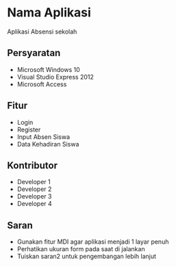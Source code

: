 # Nama Aplikasi

Aplikasi Absensi sekolah


## Persyaratan

- Microsoft Windows 10
- Visual Studio Express 2012
- Microsoft Access 


## Fitur

- Login
- Register
- Input Absen Siswa
- Data Kehadiran Siswa


## Kontributor

- Developer 1
- Developer 2
- Developer 3
- Developer 4

## Saran

- Gunakan fitur MDI agar aplikasi menjadi 1 layar penuh
- Perhatikan ukuran form pada saat di jalankan
- Tuiskan saran2 untuk pengembangan lebih lanjut
